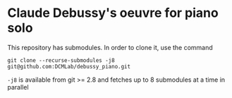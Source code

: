 # Claude Debussy's oeuvre for piano solo

This repository has submodules. In order to clone it, use the command

    git clone --recurse-submodules -j8 git@github.com:DCMLab/debussy_piano.git

`-j8` is available from git >= 2.8 and fetches up to 8 submodules at a time in parallel